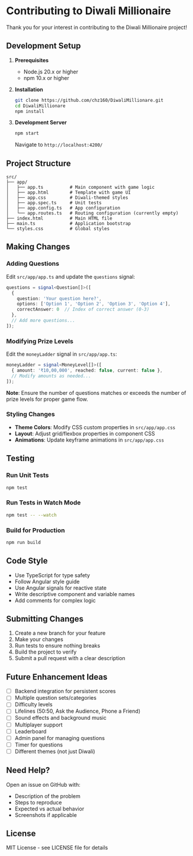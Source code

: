 # Contributing to Diwali Millionaire

Thank you for your interest in contributing to the Diwali Millionaire project!

## Development Setup

1. **Prerequisites**
   - Node.js 20.x or higher
   - npm 10.x or higher

2. **Installation**
   ```bash
   git clone https://github.com/chz160/DiwaliMillionare.git
   cd DiwaliMillionare
   npm install
   ```

3. **Development Server**
   ```bash
   npm start
   ```
   Navigate to `http://localhost:4200/`

## Project Structure

```
src/
├── app/
│   ├── app.ts          # Main component with game logic
│   ├── app.html        # Template with game UI
│   ├── app.css         # Diwali-themed styles
│   ├── app.spec.ts     # Unit tests
│   ├── app.config.ts   # App configuration
│   └── app.routes.ts   # Routing configuration (currently empty)
├── index.html          # Main HTML file
├── main.ts             # Application bootstrap
└── styles.css          # Global styles
```

## Making Changes

### Adding Questions

Edit `src/app/app.ts` and update the `questions` signal:

```typescript
questions = signal<Question[]>([
  {
    question: 'Your question here?',
    options: ['Option 1', 'Option 2', 'Option 3', 'Option 4'],
    correctAnswer: 0  // Index of correct answer (0-3)
  },
  // Add more questions...
]);
```

### Modifying Prize Levels

Edit the `moneyLadder` signal in `src/app/app.ts`:

```typescript
moneyLadder = signal<MoneyLevel[]>([
  { amount: '₹10,00,000', reached: false, current: false },
  // Modify amounts as needed...
]);
```

**Note**: Ensure the number of questions matches or exceeds the number of prize levels for proper game flow.

### Styling Changes

- **Theme Colors**: Modify CSS custom properties in `src/app/app.css`
- **Layout**: Adjust grid/flexbox properties in component CSS
- **Animations**: Update keyframe animations in `src/app/app.css`

## Testing

### Run Unit Tests
```bash
npm test
```

### Run Tests in Watch Mode
```bash
npm test -- --watch
```

### Build for Production
```bash
npm run build
```

## Code Style

- Use TypeScript for type safety
- Follow Angular style guide
- Use Angular signals for reactive state
- Write descriptive component and variable names
- Add comments for complex logic

## Submitting Changes

1. Create a new branch for your feature
2. Make your changes
3. Run tests to ensure nothing breaks
4. Build the project to verify
5. Submit a pull request with a clear description

## Future Enhancement Ideas

- [ ] Backend integration for persistent scores
- [ ] Multiple question sets/categories
- [ ] Difficulty levels
- [ ] Lifelines (50:50, Ask the Audience, Phone a Friend)
- [ ] Sound effects and background music
- [ ] Multiplayer support
- [ ] Leaderboard
- [ ] Admin panel for managing questions
- [ ] Timer for questions
- [ ] Different themes (not just Diwali)

## Need Help?

Open an issue on GitHub with:
- Description of the problem
- Steps to reproduce
- Expected vs actual behavior
- Screenshots if applicable

## License

MIT License - see LICENSE file for details
